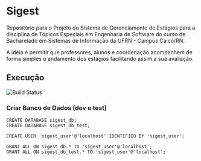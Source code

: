 # Sigest

Repositório para o Projeto do Sistema de Gerenciamento de Estágios para a disciplina de Tópicos Especiais em Engenharia de Software do curso de Bacharelado em Sistemas de Informação da UFRN - Campus Caicó/RN.

A idéia é permitir que professores, alunos e coordenação acompanhem de forma simples o andamento dos estágios facilitando assim a sua avaliação.

## Execução

![Build Status](https://travis-ci.org/tacianosilva/sigest.svg?branch=sigest-1.0)

### Criar Banco de Dados (dev e test)

    CREATE DATABASE sigest_db;
    CREATE DATABASE sigest_db_test;

    CREATE USER 'sigest_user'@'localhost' IDENTIFIED BY 'sigest_user';

    GRANT ALL ON sigest_db.* TO 'sigest_user'@'localhost';
    GRANT ALL ON sigest_db_test.* TO 'sigest_user'@'localhost';
